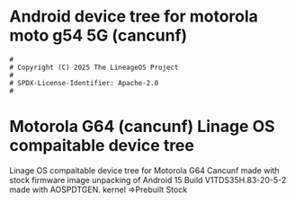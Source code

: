 # Android device tree for motorola moto g54 5G (cancunf)

```
#
# Copyright (C) 2025 The LineageOS Project
#
# SPDX-License-Identifier: Apache-2.0
#
```


# Motorola G64 (cancunf) Linage OS compaitable device tree
Linage OS compaitable device tree for Motorola G64 Cancunf made with stock firmware image unpacking of Android 15 Build V1TDS35H.83-20-5-2 made with AOSPDTGEN.
kernel =>Prebuilt Stock
